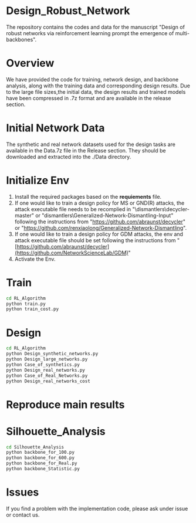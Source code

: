 # Design_Robust_Network
The repository contains the codes and data for the manuscript "Design of robust networks via reinforcement learning prompt the emergence of multi-backbones".

# Overview
We have provided the code for training, network design, and backbone analysis, along with the training data and corresponding design results. Due to the large file sizes,the initial data, the design results and trained models have been compressed in .7z format and are available in the release section.

# Initial Network Data
The synthetic and real network datasets used for the design tasks are available in the Data.7z file in the Release section. They should be downloaded and extracted into the ./Data directory.

# Initialize Env
1. Install the required packages based on the **requiements** file.
2. If one would like to train a design policy for MS or GND(R) attacks, the attack executable file needs to be recomplied in 
"\dismantlers\decycler-master" or "dismantlers\Generalized-Network-Dismantling-Input" following the instructions from "https://github.com/abraunst/decycler" or "https://github.com/renxiaolong/Generalized-Network-Dismantling".
3. If one would like to train a design policy for GDM attacks, the env and attack executable file should be set following the instructions from "[https://github.com/abraunst/decycler](https://github.com/NetworkScienceLab/GDM)"
4. Activate the Env.

# Train
```bash
cd RL_Algorithm
python train.py
python train_cost.py
```

# Design
```bash
cd RL_Algorithm
python Design_synthetic_networks.py
python Design_large_networks.py
python Case_of_synthetics.py
python Design_real_networks.py
python Case_of_Real_Networks.py
python Design_real_networks_cost
```

# Reproduce main results


# Silhouette_Analysis
```bash
cd Silhouette_Analysis
python backbone_for_100.py
python backbone_for_600.py
python backbone_for_Real.py
python backbone_Statistic.py
```

# Issues
If you find a problem with the implementation code, please ask under issue or contact us.
